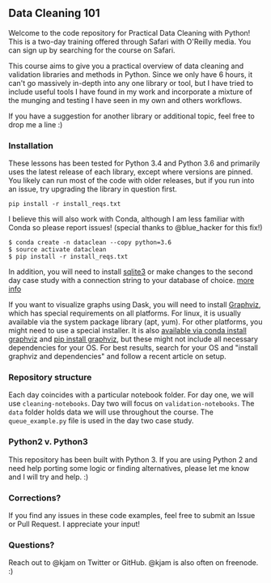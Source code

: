 ## Data Cleaning 101 

Welcome to the code repository for Practical Data Cleaning with Python! This is a two-day training offered through Safari with O'Reilly media. You can sign up by searching for the course on Safari.

This course aims to give you a practical overview of data cleaning and validation libraries and methods in Python. Since we only have 6 hours, it can't go massively in-depth into any one library or tool, but I have tried to include useful tools I have found in my work and incorporate a mixture of the munging and testing I have seen in my own and others workflows. 

If you have a suggestion for another library or additional topic, feel free to drop me a line :)

### Installation

These lessons has been tested for Python 3.4 and Python 3.6 and primarily uses the latest release of each library, except where versions are pinned. You likely can run most of the code with older releases, but if you run into an issue, try upgrading the library in question first.

```pip install -r install_reqs.txt```


I believe this will also work with Conda, although I am less familiar with Conda so please report issues! (special thanks to @blue_hacker for this fix!)

```
$ conda create -n dataclean --copy python=3.6
$ source activate dataclean
$ pip install -r install_reqs.txt
```

In addition, you will need to install [sqlite3](https://www.sqlite.org/) or make changes to the second day case study with a connection string to your database of choice. [more info](https://dataset.readthedocs.io/en/latest/quickstart.html#connecting-to-a-database)

If you want to visualize graphs using Dask, you will need to install [Graphviz](http://www.graphviz.org/), which has special requirements on all platforms. For linux, it is usually available via the system package library (apt, yum). For other platforms, you might need to use a special installer. It is also [available via conda install graphviz](https://anaconda.org/anaconda/graphviz) and [pip install graphviz](https://pypi.python.org/pypi/graphviz), but these might not include all necessary dependencies for your OS. For best results, search for your
OS and "install graphviz and dependencies" and follow a recent article on setup.

### Repository structure

Each day coincides with a particular notebook folder. For day one, we will use `cleaning-notebooks`. Day two will focus on `validation-notebooks`. The `data` folder holds data we will use throughout the course. The `queue_example.py` file is used in the day two case study.


### Python2 v. Python3

This repository has been built with Python 3. If you are using Python 2 and need help porting some logic or finding alternatives, please let me know and I will try and help. :)

### Corrections?

If you find any issues in these code examples, feel free to submit an Issue or Pull Request. I appreciate your input!

### Questions?

Reach out to @kjam on Twitter or GitHub. @kjam is also often on freenode. :)
